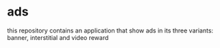 # ads
this repository contains an application that show ads in its three variants: banner, interstitial and video reward
